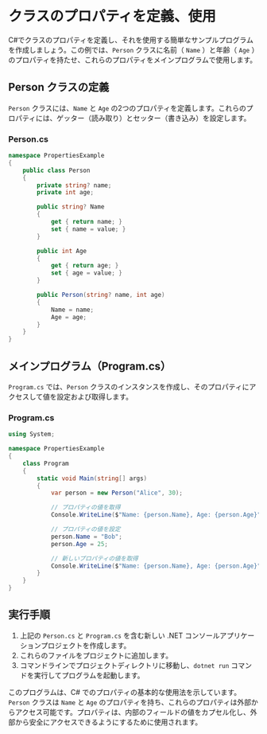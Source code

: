 # クラスのプロパティを定義、使用
C#でクラスのプロパティを定義し、それを使用する簡単なサンプルプログラムを作成しましょう。この例では、`Person` クラスに名前（ `Name` ）と年齢（ `Age` ）のプロパティを持たせ、これらのプロパティをメインプログラムで使用します。

## Person クラスの定義
`Person` クラスには、`Name` と `Age` の2つのプロパティを定義します。これらのプロパティには、ゲッター（読み取り）とセッター（書き込み）を設定します。

### Person.cs

``` csharp
namespace PropertiesExample
{
	public class Person
	{
		private string? name;
		private int age;

		public string? Name
		{
			get { return name; }
			set { name = value; }
		}

		public int Age
		{
			get { return age; }
			set { age = value; }
		}

		public Person(string? name, int age)
		{
			Name = name;
			Age = age;
		}
	}
}
```

## メインプログラム（Program.cs）
`Program.cs` では、`Person` クラスのインスタンスを作成し、そのプロパティにアクセスして値を設定および取得します。

### Program.cs

```csharp
using System;

namespace PropertiesExample
{
	class Program
	{
		static void Main(string[] args)
		{
			var person = new Person("Alice", 30);

			// プロパティの値を取得
			Console.WriteLine($"Name: {person.Name}, Age: {person.Age}");

			// プロパティの値を設定
			person.Name = "Bob";
			person.Age = 25;

			// 新しいプロパティの値を取得
			Console.WriteLine($"Name: {person.Name}, Age: {person.Age}");
		}
	}
}
```

## 実行手順
1. 上記の `Person.cs` と `Program.cs` を含む新しい .NET コンソールアプリケーションプロジェクトを作成します。
2. これらのファイルをプロジェクトに追加します。
3. コマンドラインでプロジェクトディレクトリに移動し、`dotnet run` コマンドを実行してプログラムを起動します。

このプログラムは、C# でのプロパティの基本的な使用法を示しています。`Person` クラスは `Name` と `Age` のプロパティを持ち、これらのプロパティは外部からアクセス可能です。プロパティは、内部のフィールドの値をカプセル化し、外部から安全にアクセスできるようにするために使用されます。

